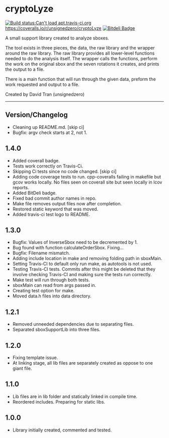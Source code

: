 # cryptoLyze
[![Build status:Can't load apt.travis-ci.org](https://api.travis-ci.org/unsignedzero/cryptoLyze.png?branch=master)](https://travis-ci.org/unsignedzero/cryptoLyze)
https://coveralls.io/r/unsignedzero/cryptoLyze
[![Bitdeli Badge](https://d2weczhvl823v0.cloudfront.net/unsignedzero/cryptolyze/trend.png)](https://bitdeli.com/free "Bitdeli Badge")

A small support library created to analyze sboxes.

The tool exists in three pieces, the data, the raw library and the wrapper
around the raw library. The raw library provides all lower-level functions
needed to do the analysis itself. The wrapper calls the functions,
perform the work on the original sbox and the seven rotations it creates, and
prints the output to a file.

There is a main function that will run through the given data, preform the work
requested and output to a file.

Created by David Tran (unsignedzero)

* * * *

## Version/Changelog #

* Cleaning up README.md. [skip ci]
* Bugfix: argv check starts at 2, not 1.

## 1.4.0 #
* Added coverall badge.
* Tests work correctly on Travis-Ci.
* Skipping Ci tests since no code changed. [skip ci]
* Adding code coverage tests to run.
  cpp-coveralls failing in makefile but gcov works locally.
  No files seen on coverall site but seen locally in lcov reports.
* Added BitDeli badge.
* Fixed bad commit author names in repo.
* Make file removes output files now after completion.
* Restored static keyword that was moved.
* Added travis-ci test logo to README.

## 1.3.0 #
* Bugfix: Values of InverseSbox need to be decremented by 1.
* Bug found with function calculateOrderSbox. Fixing...
* Bugfix: Filename mismatch.
* Adding include location in make and removing folding path in sboxMain.
* Setting Travis-CI to default only run make, as autotools is not used.
* Testing Travis-CI tests. Commits after this might be deleted that they involve
  checking Travis-CI and making sure the tests run correctly.
* Make test will run through both tests.
* sboxMain can read from args passed in.
* Creating test option for make.
* Moved data.h files into data directory.

## 1.2.1 #
* Removed unneeded dependencies due to separating files.
* Separated sboxSupportLib into three files.

## 1.2.0 #
* Fixing template issue.
* At linking stage, all lib files are separately created as oppose to one giant file.

## 1.1.0 #
* Lib files are in lib folder and statically linked in compile time.
* Reordered includes. Preparing for static libs.

## 1.0.0 #
* Library initially created, commented and tested.
